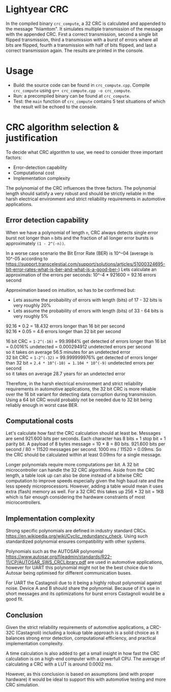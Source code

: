 # Lightyear CRC

In the compiled binary `crc_compute`, a 32 CRC is calculated and appended to the
message "hiiamtom". It simulates multiple transmission of the message with the appended
CRC. First a correct transmission, second a single bit flipped transmission, third a transmission
with a burst of errors where all bits are flipped, fourth a transmission with half of bits flipped, 
and last a correct transmission again. The results are printed in the console.

# Usage

- Build: the source code can be found in `crc_compute.cpp`. Compile `crc_compute` using `g++ crc_compute.cpp -o crc_compute`.
- Run: a precompiled binary can be found at `crc_compute`.
- Test: the `main` function of `crc_compute` contains 5 test situations of which the result will be echoed to the console.

# CRC algorithm selection & justification

To decide what CRC algorithm to use, we need to consider three important factors:

- Error-detection capability
- Computational cost
- Implementation complexity

The polynomial of the CRC influences the three factors. The polynomial length should satisfy a very robust and should be strictly reliable in the harsh electrical environment 
and strict reliability requirements in automotive applications.

## Error detection capability

When we have a polynomial of length `n`, CRC always detects single error burst 
not longer than `n` bits and the fraction of all longer error bursts is approximately `(1 - 2^(-n))`.

In a worse case scenario the Bit Error Rate (BER) is 10^–04
(average is 10^-05 according to https://support.transcelestial.com/support/solutions/articles/51000324695-bit-error-rates-what-is-ber-and-what-is-a-good-ber-)
Lets calculate an approximation of the errors per seconds: 10^-4 * 921600 = 92.16 errors second

Approximation based on intuition, so has to be confirmed but:
- Lets assume the probability of errors with length (bits) of 17 - 32 bits is very roughly 20%
- Lets assume the probability of errors with length (bits) of 33 - 64 bits is very roughly 5%

92.16 * 0.2 = 18.432 errors longer than 16 bit per second \
92.16 * 0.05 = 4.6 errors longer than 32 bit per second

16 bit CRC = `1-2^(-16)` = 99.9984% get detected of errors longer than 16 bit = 0.0016% undetected = 0.000294912 undetected errors per second \
so it takes on average 56.5 minutes for an undetected error \
32 bit CRC = `1-2^(-32)` = 99.999999976% get detected of errors longer than 32 bit = `2.4 * 10^(-10) = 1.104 * 10^(-9)` undetected errors per second \
so it takes on average 28.7 years for an undetected error

Therefore, in the harsh electrical environment and strict reliability requirements in automotive applications, 
the 32 bit CRC is more reliable over the 16 bit variant for detecting data corruption during transmission.
Using a 64 bit CRC would probably not be needed due to 32 bit being reliably enough in worst case BER.

## Computational costs

Let's calculate how fast the CRC calculation should at least be. Messages are send 921.600 bits per seconds.
Each character has 8 bits + 1 stop bit + 1 parity bit. A payload of 8 bytes message = 10 * 8 = 80 bits.
921.600 bits per second / 80 = 11520 messages per second.
1000 ms / 11520 = 0.09ms.
So the CRC should be calculated within at least 0.09ms for a single message.

Longer polynomials require more computations per bit. A 32 bit microcontroller can handle the 32 CRC algorithms.
Aside from the CRC length, a table look up can also be done instead of a bitwise CRC computation to improve speeds especially
given the high baud rate and the less speedy microprocessors. However, adding a table would mean it uses extra (flash) 
memory as well. For a 32 CRC this takes up 256 * 32 bit = 1KB which is fair enough considering the hardware constraints 
of most microcontrollers. 

## Implementation complexity

Strong specific polynomials are defined in industry standard CRCs. https://en.wikipedia.org/wiki/Cyclic_redundancy_check. 
Using such standardized polynomial ensures compatibility with other systems. 

Polynomials such as the AUTOSAR polynomial https://www.autosar.org/fileadmin/standards/R22-11/CP/AUTOSAR_SWS_CRCLibrary.pdf
are used in automotive applications, however for UART this polynomial might not be the best choice due to Autosar being
optimised for different communication buses.

For UART the Castagnoli due to it being a highly robust polynomial against noise.
Device A and B should share the polynomial. Because of it's use in short messages and its optimizations for burst
errors Castagnoli would be a good fit.

## Conclusion
Given the strict reliability requirements of automotive applications, a CRC-32C (Castagnoli) including a lookup table approach
is a solid choice as it balances strong error detection, computational efficiency, and practical implementation complexity.

A time calculation is also added to get a small insight in how fast the CRC calculation is on a high-end
computer with a powerfull CPU. The average of calculating a CRC with a LUT is around 0.0002 ms.

However, as this conclusion is based on assumptions (and with proper hardware) it would be ideal to support this with 
automotive testing and more CRC simulation. 
